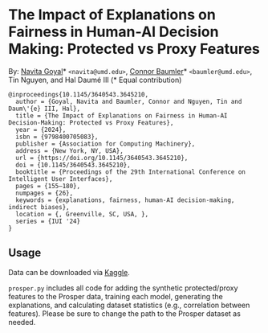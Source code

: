 # The Impact of Explanations on Fairness in Human-AI Decision Making: Protected vs Proxy Features

By: [Navita Goyal](https://navitagoyal.github.io/)* `<navita@umd.edu>`, [Connor Baumler](https://ctbaumler.github.io/)* `<baumler@umd.edu>`, Tin Nguyen, and Hal Daumé III
(* Equal contribution)

```
@inproceedings{10.1145/3640543.3645210,
  author = {Goyal, Navita and Baumler, Connor and Nguyen, Tin and Daum\'{e} III, Hal},
  title = {The Impact of Explanations on Fairness in Human-AI Decision-Making: Protected vs Proxy Features},
  year = {2024},
  isbn = {9798400705083},
  publisher = {Association for Computing Machinery},
  address = {New York, NY, USA},
  url = {https://doi.org/10.1145/3640543.3645210},
  doi = {10.1145/3640543.3645210},
  booktitle = {Proceedings of the 29th International Conference on Intelligent User Interfaces},
  pages = {155–180},
  numpages = {26},
  keywords = {explanations, fairness, human-AI decision-making, indirect biases},
  location = {, Greenville, SC, USA, },
  series = {IUI '24}
}
```

## Usage
Data can be downloaded via [Kaggle](https://www.kaggle.com/datasets/yousuf28/prosper-loan). 

`prosper.py` includes all code for adding the synthetic protected/proxy features to the Prosper data, training each model, generating the explanations, and calculating dataset statistics (e.g., correlation between features). Please be sure to change the path to the Prosper dataset as needed.
